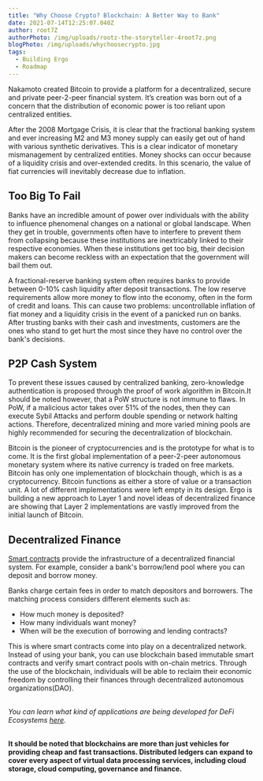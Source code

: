 ```yaml
---
title: "Why Choose Crypto? Blockchain: A Better Way to Bank"
date: 2021-07-14T12:25:07.040Z
author: root7Z
authorPhoto: /img/uploads/rootz-the-storyteller-4root7z.png
blogPhoto: /img/uploads/whychoosecrypto.jpg
tags:
  - Building Ergo
  - Roadmap
---
```

<!--StartFragment-->

Nakamoto created Bitcoin to provide a platform for a decentralized, secure and private peer-2-peer financial system. It’s creation was born out of a concern that the distribution of economic power is too reliant upon centralized entities.

After the 2008 Mortgage Crisis, it is clear that the fractional banking system and ever increasing M2 and M3 money supply can easily get out of hand with various synthetic derivatives. This is a clear indicator of monetary mismanagement by centralized entities. Money shocks can occur because of a liquidity crisis and over-extended credits. In this scenario, the value of fiat currencies will inevitably decrease due to inflation.

## Too Big To Fail

Banks have an incredible amount of power over individuals with the ability to influence phenomenal changes on a national or global landscape. When they get in trouble, governments often have to interfere to prevent them from collapsing because these institutions are inextricably linked to their respective economies. When these institutions get too big, their decision makers can become reckless with an expectation that the government will bail them out.  

A fractional-reserve banking system often requires banks to provide between 0-10% cash liquidity after deposit transactions. The low reserve requirements allow more money to flow into the economy, often in the form of credit and loans. This can cause two problems: uncontrollable inflation of fiat money and a liquidity crisis in the event of a panicked run on banks. After trusting banks with their cash and investments, customers are the ones who stand to get hurt the most since they have no control over the bank's decisions.

## P2P Cash System

To prevent these issues caused by centralized banking, zero-knowledge authentication is proposed through the proof of work algorithm in Bitcoin.It should be noted however, that a PoW structure is not immune to flaws. In PoW, if a malicious actor takes over 51% of the nodes, then they can execute Sybil Attacks and perform double spending or network halting actions. Therefore, decentralized mining and more varied mining pools are highly recommended for securing the decentralization of blockchain.

Bitcoin is the pioneer of cryptocurrencies and is the prototype for what is to come. It is the first global implementation of a peer-2-peer autonomous monetary system where its native currency is traded on free markets. Bitcoin has only one implementation of blockchain though, which is as a cryptocurrency. Bitcoin functions as either a store of value or a transaction unit. A lot of different implementations were left empty in its design. Ergo is building a new approach to Layer 1 and novel ideas of decentralized finance are showing that Layer 2 implementations are vastly improved from the initial launch of Bitcoin.

## Decentralized Finance

[Smart contracts](https://www.investopedia.com/terms/s/smart-contracts.asp) provide the infrastructure of a decentralized financial system. For example, consider a bank's borrow/lend pool where you can deposit and borrow money.

Banks charge certain fees in order to match depositors and borrowers. The matching process considers different elements such as: 

* How much money is deposited?
* How many individuals want money?
* When will be the execution of borrowing and lending contracts?

This is where smart contracts come into play on a decentralized network. Instead of using your bank, you can use blockchain based immutable smart contracts and verify smart contract pools with on-chain metrics. Through the use of the blockchain, individuals will be able to reclaim their economic freedom by controlling their finances through decentralized autonomous organizations(DAO).

\
*You can learn what kind of applications are being developed for DeFi Ecosystems [here](https://ergoplatform.org/en/blog/2021-05-10-defi-ecosystem/).*

\
**It should be noted that blockchains are more than just vehicles for providing cheap and fast transactions. Distributed ledgers can expand to cover every aspect of virtual data processing services, including cloud storage, cloud computing, governance and finance.**

<!--EndFragment-->